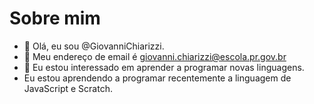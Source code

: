 # Sobre mim

- 👋 Olá, eu sou @GiovanniChiarizzi.
- 👀 Meu endereço de email é giovanni.chiarizzi@escola.pr.gov.br
- 🌱 Eu estou interessado em aprender a programar novas linguagens.
-  Eu estou aprendendo a programar recentemente a linguagem de JavaScript e Scratch.




